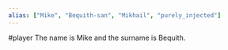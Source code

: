 ```yaml
---
alias: ["Mike", "Bequith-san", "Mikhail", "purely_injected"]
---
```

#player
The name is Mike and the surname is Bequith.
